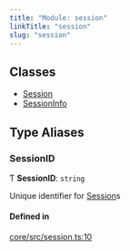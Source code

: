 ```yaml
---
title: "Module: session"
linkTitle: "session"
slug: "session"
---
```


## Classes

-   [Session](../../classes/session.Session)
-   [SessionInfo](../../classes/session.SessionInfo)

## Type Aliases

### SessionID

Ƭ **SessionID**: `string`

Unique identifier for [Session](../../classes/session.Session)s

#### Defined in

[core/src/session.ts:10](https://github.com/padloc/padloc/blob/b00eb4fd/packages/core/src/session.ts#L10)
